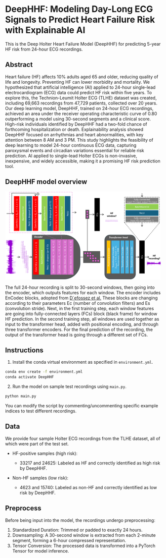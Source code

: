 # DeepHHF: Modeling Day-Long ECG Signals to Predict Heart Failure Risk with Explainable AI

This is the Deep Holter Heart Failure Model (DeepHHF) for predicting 5-year HF risk from 24-hour ECG recordings.

## Abstract
Heart failure (HF) affects 10% adults aged 65 and older, reducing quality of life and longevity. Preventing HF can lower
morbidity and mortality. We hypothesized that artificial intelligence (AI) applied to 24-hour single-lead
electrocardiogram (ECG) data could predict HF risk within five years. To explore this, the Technion-Leumit Holter ECG
(TLHE) dataset was created, including 69,663 recordings from 47,729 patients, collected over 20 years. Our deep learning
model, DeepHHF, trained on 24-hour ECG recordings, achieved an area under the receiver operating characteristic curve of
0.80 outperforming a model using 30-second segments and a clinical score. High-risk individuals identified by DeepHHF
had a two-fold chance of forthcoming hospitalization or death. Explainability analysis showed DeepHHF focused on
arrhythmias and heart abnormalities, with key attention between 8 AM and 3 PM. This study highlights the feasibility of
deep learning to model 24-hour continuous ECG data, capturing paroxysmal events and circadian variations essential for
reliable risk prediction. AI applied to single-lead Holter ECGs is non-invasive, inexpensive, and widely accessible,
making it a promising HF risk prediction tool.

## DeepHHF model overview
![DeepHHF Architecture](./architecture.png)

The full 24-hour recording is split to 30-second windows, then going into the encoder, which outputs features for each
window. The encoder includes EnCodec blocks, adopted
from  [D´efossez et al.](https://github.com/facebookresearch/encodec) These blocks are changing according to their
parameters Ec (number of convolution filters) and Es (convolution stride). Next, in the first training step, each window
features are going into fully-connected layers (FCs)
block (black frame) for window HF prediction. In the second training step, all windows are used together as input to the
transformer head, added with positional encoding, and through three transformer encoders. For the final prediction of
the recording, the output of the transformer head is going through a different set of FCs.

## Instructions
1. Install the conda virtual environment as specified in `environment.yml`.
```bash
conda env create -f environment.yml
conda activate DeepHHF
```

2. Run the model on sample test recordings using `main.py`.
```bash
python main.py
```
You can modify the script by commenting/uncommenting specific example indices to test different recordings.

## Data
We provide four sample Holter ECG recordings from the TLHE dataset, all of which were part of the test set.

- HF-positive samples (high risk):
  - 33217 and 24625: Labeled as HF and correctly identified as high risk by DeepHHF.

- Non-HF samples (low risk):
  - 4623 and 15740: Labeled as non-HF and correctly identified as low risk by DeepHHF.

## Preprocess
Before being input into the model, the recordings undergo preprocessing:
1. Standardized Duration: Trimmed or padded to exactly 24 hours.
2. Downsampling: A 30-second window is extracted from each 2-minute segment, forming a 6-hour compressed representation.
3. Tensor Conversion: The processed data is transformed into a PyTorch Tensor for model inference.
